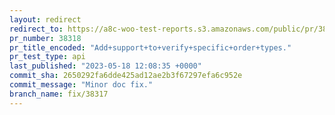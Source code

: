 ```yaml
---
layout: redirect
redirect_to: https://a8c-woo-test-reports.s3.amazonaws.com/public/pr/38318/api/index.html
pr_number: 38318
pr_title_encoded: "Add+support+to+verify+specific+order+types."
pr_test_type: api
last_published: "2023-05-18 12:08:35 +0000"
commit_sha: 2650292fa6dde425ad12ae2b3f67297efa6c952e
commit_message: "Minor doc fix."
branch_name: fix/38317
---
```

